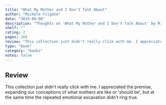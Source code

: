 ```yaml
---
title: "What My Mother and I Don't Talk About"
author: "Michele Filgate"
date: "2019-09-08"
description: "Thoughts on 'What My Mother and I Don't Talk About' by Michele Filgate."
shelf: ""
rating: 2
pages: 288
review: "This collection just didn't really click with me. I appreciated the premise, expanding our conceptions of what mothers are like or 'should be', but at the same time the repeated emotional excavation didn't ring true."
type: "book"
category: "books"
notes: false
---
```


## Review

This collection just didn't really click with me. I appreciated the premise, expanding our conceptions of what mothers are like or 'should be', but at the same time the repeated emotional excavation didn't ring true.
